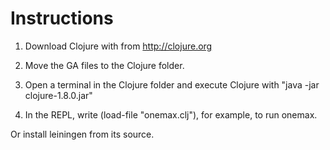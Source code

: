 # Instructions

1. Download Clojure with from http://clojure.org

2. Move the GA files to the Clojure folder.

3. Open a terminal in the Clojure folder and execute Clojure with
"java -jar clojure-1.8.0.jar"

4. In the REPL, write (load-file "onemax.clj"), for example, to run onemax.

Or install leiningen from its source.